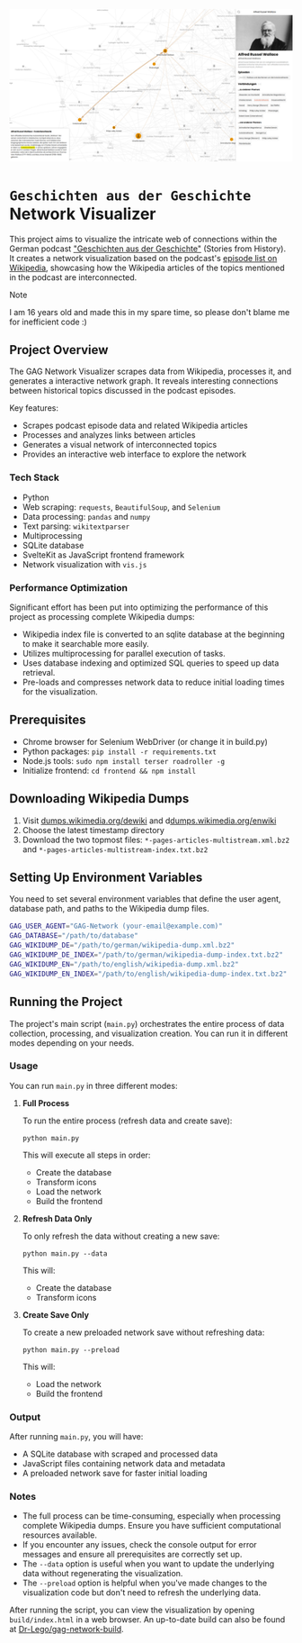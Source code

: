 ![](https://raw.githubusercontent.com/Dr-Lego/gag-network/main/assets/banner.png)

# `Geschichten aus der Geschichte` Network Visualizer

This project aims to visualize the intricate web of connections within the German podcast ["Geschichten aus der Geschichte"](https://www.geschichte.fm) (Stories from History). It creates a network visualization based on the podcast's [episode list on Wikipedia](https://de.wikipedia.org/w/index.php?title=Geschichten_aus_der_Geschichte_(Podcast)/Episodenliste&useskin=vector), showcasing how the Wikipedia articles of the topics mentioned in the podcast are interconnected.

> [!Note]
> I am 16 years old and made this in my spare time, so please don't blame me for inefficient code :)

## Project Overview

The GAG Network Visualizer scrapes data from Wikipedia, processes it, and generates a interactive network graph. It reveals interesting connections between historical topics discussed in the podcast episodes.

Key features:
- Scrapes podcast episode data and related Wikipedia articles
- Processes and analyzes links between articles
- Generates a visual network of interconnected topics
- Provides an interactive web interface to explore the network

### Tech Stack
- Python
- Web scraping: `requests`, `BeautifulSoup`, and `Selenium`
- Data processing: `pandas` and `numpy`
- Text parsing: `wikitextparser`
- Multiprocessing
- SQLite database 
- SvelteKit as JavaScript frontend framework
- Network visualization with `vis.js` 

### Performance Optimization

Significant effort has been put into optimizing the performance of this project as processing complete Wikipedia dumps:
- Wikipedia index file is converted to an sqlite database at the beginning to make it searchable more easily.
- Utilizes multiprocessing for parallel execution of tasks.
- Uses database indexing and optimized SQL queries to speed up data retrieval.
- Pre-loads and compresses network data to reduce initial loading times for the visualization.

## Prerequisites
- Chrome browser for Selenium WebDriver (or change it in build.py)
- Python packages: `pip install -r requirements.txt`
- Node.js tools: `sudo npm install terser roadroller -g`
- Initialize frontend: `cd frontend && npm install`

## Downloading Wikipedia Dumps
1. Visit [dumps.wikimedia.org/dewiki](https://dumps.wikimedia.org/dewiki/) and d[dumps.wikimedia.org/enwiki](https://dumps.wikimedia.org/enwiki/)
2. Choose the latest timestamp directory
3. Download the two topmost files: `*-pages-articles-multistream.xml.bz2` and `*-pages-articles-multistream-index.txt.bz2`

## Setting Up Environment Variables

You need to set several environment variables that define the user agent, database path, and paths to the Wikipedia dump files.

```bash
GAG_USER_AGENT="GAG-Network (your-email@example.com)"
GAG_DATABASE="/path/to/database"
GAG_WIKIDUMP_DE="/path/to/german/wikipedia-dump.xml.bz2"
GAG_WIKIDUMP_DE_INDEX="/path/to/german/wikipedia-dump-index.txt.bz2" 
GAG_WIKIDUMP_EN="/path/to/english/wikipedia-dump.xml.bz2"
GAG_WIKIDUMP_EN_INDEX="/path/to/english/wikipedia-dump-index.txt.bz2" 
```


## Running the Project

The project's main script (`main.py`) orchestrates the entire process of data collection, processing, and visualization creation. You can run it in different modes depending on your needs.


### Usage

You can run `main.py` in three different modes:

1. **Full Process**

   To run the entire process (refresh data and create save):

   ```
   python main.py
   ```

   This will execute all steps in order:
   - Create the database
   - Transform icons
   - Load the network
   - Build the frontend

2. **Refresh Data Only**

   To only refresh the data without creating a new save:

   ```
   python main.py --data
   ```

   This will:
   - Create the database
   - Transform icons

3. **Create Save Only**

   To create a new preloaded network save without refreshing data:

   ```
   python main.py --preload
   ```

   This will:
   - Load the network
   - Build the frontend

### Output

After running `main.py`, you will have:

- A SQLite database with scraped and processed data
- JavaScript files containing network data and metadata
- A preloaded network save for faster initial loading

### Notes

- The full process can be time-consuming, especially when processing complete Wikipedia dumps. Ensure you have sufficient computational resources available.
- If you encounter any issues, check the console output for error messages and ensure all prerequisites are correctly set up.
- The `--data` option is useful when you want to update the underlying data without regenerating the visualization.
- The `--preload` option is helpful when you've made changes to the visualization code but don't need to refresh the underlying data.

After running the script, you can view the visualization by opening `build/index.html` in a web browser.
An up-to-date build can also be found at [Dr-Lego/gag-network-build](https://github.com/Dr-Lego/gag-network-build).
